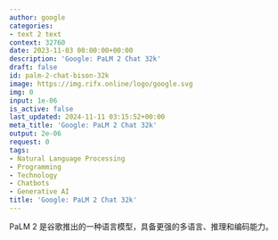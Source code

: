 ```yaml
---
author: google
categories:
- text 2 text
context: 32760
date: 2023-11-03 00:00:00+00:00
description: 'Google: PaLM 2 Chat 32k'
draft: false
id: palm-2-chat-bison-32k
image: https://img.rifx.online/logo/google.svg
img: 0
input: 1e-06
is_active: false
last_updated: 2024-11-11 03:15:52+00:00
meta_title: 'Google: PaLM 2 Chat 32k'
output: 2e-06
request: 0
tags:
- Natural Language Processing
- Programming
- Technology
- Chatbots
- Generative AI
title: 'Google: PaLM 2 Chat 32k'
---
```
















PaLM 2 是谷歌推出的一种语言模型，具备更强的多语言、推理和编码能力。

